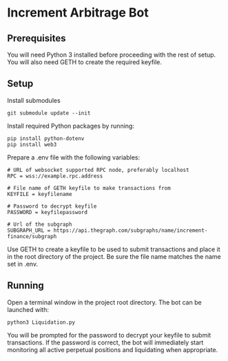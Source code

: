 # Increment Arbitrage Bot
## Prerequisites
You will need Python 3 installed before proceeding with the rest of setup.
You will also need GETH to create the required keyfile.

## Setup
Install submodules

```
git submodule update --init
```

Install required Python packages by running:

```
pip install python-dotenv
pip install web3
```

Prepare a .env file with the following variables:

```
# URL of websocket supported RPC node, preferably localhost
RPC = wss://example.rpc.address

# File name of GETH keyfile to make transactions from
KEYFILE = keyfilename

# Password to decrypt keyfile
PASSWORD = keyfilepassword

# Url of the subgraph
SUBGRAPH_URL = https://api.thegraph.com/subgraphs/name/increment-finance/subgraph
```
Use GETH to create a keyfile to be used to submit transactions and place it in the root directory of the project. Be sure the file name matches the name set in .env.

## Running
Open a terminal window in the project root directory. The bot can be launched with:

`python3 Liquidation.py`

You will be prompted for the password to decrypt your keyfile to submit transactions.
If the password is correct, the bot will immediately start monitoring all active perpetual positions and liquidating when appropriate.
